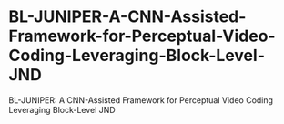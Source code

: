 # BL-JUNIPER-A-CNN-Assisted-Framework-for-Perceptual-Video-Coding-Leveraging-Block-Level-JND
BL-JUNIPER: A CNN-Assisted Framework for Perceptual Video Coding Leveraging Block-Level JND
